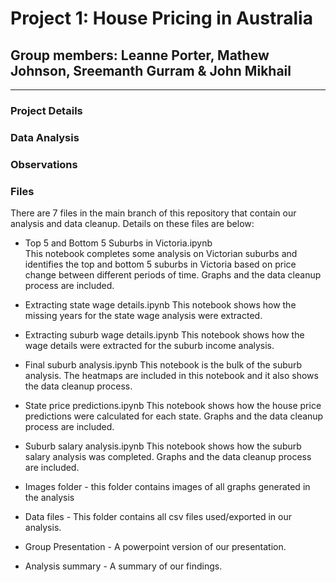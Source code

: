 # Project 1: House Pricing in Australia

## Group members: Leanne Porter, Mathew Johnson, Sreemanth Gurram & John Mikhail

---

### Project Details

### Data Analysis

### Observations


### Files
There are 7 files in the main branch of this repository that contain our analysis and data cleanup.
Details on these files are below:

* Top 5 and Bottom 5 Suburbs in Victoria.ipynb 
<br />This notebook completes some analysis on Victorian suburbs and identifies the top and bottom 5 suburbs in Victoria based on price change between different periods of time. Graphs and the data cleanup process are included.
  
* Extracting state wage details.ipynb
This notebook shows how the missing years for the state wage analysis were extracted.
  
* Extracting suburb wage details.ipynb
This notebook shows how the wage details were extracted for the suburb income analysis.

* Final suburb analysis.ipynb
  This notebook is the bulk of the suburb analysis. The heatmaps are included in this notebook and it also shows the data cleanup process.

* State price predictions.ipynb 
  This notebook shows how the house price predictions were calculated for each state. Graphs and the data cleanup process are included.
  
* Suburb salary analysis.ipynb
  This notebook shows how the suburb salary analysis was completed. Graphs and the data cleanup process are included.
  
* Images folder - this folder contains images of all graphs generated in the analysis
* Data files - This folder contains all csv files used/exported in our analysis.
* Group Presentation - A powerpoint version of our presentation.
* Analysis summary - A summary of our findings.
 





